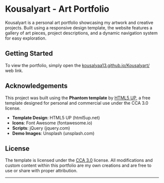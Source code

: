 # Kousalyart - Art Portfolio

Kousalyart is a personal art portfolio showcasing my artwork and creative projects. Built using a responsive design template, the website features a gallery of art pieces, project descriptions, and a dynamic navigation system for easy exploration.

## Getting Started

To view the portfolio, simply open the [kousalyaa13.github.io/Kousalyart/](https://kousalyaa13.github.io/Kousalyart/) web link.

## Acknowledgements

This project was built using the **Phantom template** by [HTML5 UP](https://html5up.net), a free template designed for personal and commercial use under the CCA 3.0 license.

- **Template Design**: HTML5 UP (html5up.net)
- **Icons**: Font Awesome (fontawesome.io)
- **Scripts**: jQuery (jquery.com)
- **Demo Images**: Unsplash (unsplash.com)

## License

The template is licensed under the [CCA 3.0](https://html5up.net/license) license. All modifications and custom content within this portfolio are my own creations and are free to use or share with proper attribution.

---